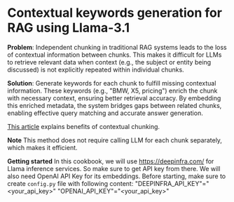 # Contextual keywords generation for RAG using Llama-3.1

**Problem**: Independent chunking in traditional RAG systems leads to the loss of contextual information between chunks. This makes it difficult for LLMs to retrieve relevant data when context (e.g., the subject or entity being discussed) is not explicitly repeated within individual chunks.

**Solution**: Generate keywords for each chunk to fulfill missing contextual information. These keywords (e.g., "BMW, X5, pricing") enrich the chunk with necessary context, ensuring better retrieval accuracy. By embedding this enriched metadata, the system bridges gaps between related chunks, enabling effective query matching and accurate answer generation.

[This article](https://medium.com/@ailabs/overcoming-independent-chunking-in-rag-systems-a-hybrid-approach-5d2c205b3732) explains benefits of contextual chunking.

**Note** This method does not require calling LLM for each chunk separately, which makes it efficient.

**Getting started**
In this cookbook, we will use https://deepinfra.com/ for Llama inference services. So make sure to get API key from there. 
We will also need OpenAI API Key for its embeddings. 
Before starting, make sure to create <code>config.py</code> file with following content:
    "DEEPINFRA_API_KEY"="<your_api_key>"
    "OPENAI_API_KEY"="<your_api_key>"
